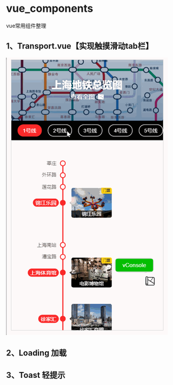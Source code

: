 # vue_components
vue常用组件整理
## 1、Transport.vue【实现触摸滑动tab栏】
![运行结果](https://github.com/gyfeng1003/vue_components/blob/master/doc/transport.gif)
## 2、Loading 加载
## 3、Toast 轻提示